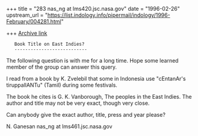 +++
title = "283 nas_ng at lms420.jsc.nasa.gov"
date = "1996-02-26"
upstream_url = "https://list.indology.info/pipermail/indology/1996-February/004281.html"

+++
[Archive link](https://list.indology.info/pipermail/indology/1996-February/004281.html)


       Book Title on East Indies?
       ---------------------------

The following question is with me for a long time. Hope some
learned member of the group can answer this query.


I read from a book by K. Zvelebil that some in Indonesia
use "cEntanAr's tiruppallANTu" (Tamil) during some festivals.

The book he cites is
G. K. Vanborough, The peoples in the East Indies.
The author and title may not be very exact, though very close.

Can anybody give the exact author, title, press and year please?

N. Ganesan
nas_ng at lms461.jsc.nasa.gov




